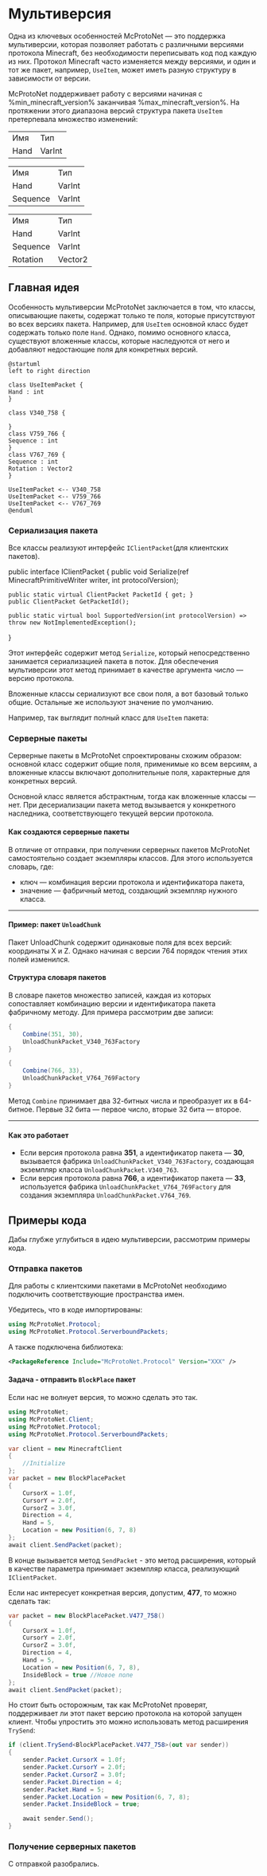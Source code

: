 # Мультиверсия

Одна из ключевых особенностей McProtoNet — это поддержка мультиверсии,
которая позволяет работать с различными версиями протокола Minecraft,
без необходимости переписывать код под каждую из них.
Протокол Minecraft часто изменяется между версиями, и один и тот же пакет,
например, `UseItem`, может иметь разную структуру в зависимости от версии.

McProtoNet поддерживает работу с версиями начиная с %min_minecraft_version% заканчивая
%max_minecraft_version%. На протяжении этого диапазона версий структура пакета `UseItem` претерпевала множество изменений:



<tabs>
<tab title="340-758">
<table>
    <tr>
        <td>Имя</td>
        <td>Тип</td>
    </tr>
    <tr>
        <td>Hand</td>
        <td>VarInt</td>
    </tr>
</table>
</tab>
<tab title="759-766">
<table>
    <tr>
        <td>Имя</td>
        <td>Тип</td>
    </tr>
    <tr>
        <td>Hand</td>
        <td>VarInt</td>
    </tr>
    <tr>
        <td>Sequence</td>
        <td>VarInt</td>
    </tr>
</table>
</tab>
<tab title="767-769">
<table>
    <tr>
        <td>Имя</td>
        <td>Тип</td>
    </tr>
    <tr>
        <td>Hand</td>
        <td>VarInt</td>
    </tr>
    <tr>
        <td>Sequence</td>
        <td>VarInt</td>
    </tr>
    <tr>
        <td>Rotation</td>
        <td>Vector2</td>
    </tr>
</table>
</tab>
</tabs>

## Главная идея

Особенность мультиверсии McProtoNet заключается в том, что классы, описывающие пакеты,
содержат только те поля, которые присутствуют во всех версиях пакета. Например, для `UseItem`
основной класс будет содержать только поле `Hand`. Однако, помимо основного класса, существуют
вложенные классы, которые наследуются от него и добавляют недостающие поля для конкретных версий.

```plantuml
@startuml
left to right direction

class UseItemPacket {
Hand : int
}

class V340_758 {

}
class V759_766 {
Sequence : int
}
class V767_769 {
Sequence : int
Rotation : Vector2
}

UseItemPacket <-- V340_758
UseItemPacket <-- V759_766
UseItemPacket <-- V767_769
@enduml
```

### Сериализация пакета

Все классы реализуют интерфейс `IClientPacket`(для клиентских пакетов). 

<code-block lang="C#" collapsed-title="IClientPacket.cs" collapsible="true">
public interface IClientPacket
{
    public void Serialize(ref MinecraftPrimitiveWriter writer, int protocolVersion);

    public static virtual ClientPacket PacketId { get; }
    public ClientPacket GetPacketId();

    public static virtual bool SupportedVersion(int protocolVersion) => throw new NotImplementedException();
}
</code-block>

Этот интерфейс содержит метод `Serialize`,
который непосредственно занимается сериализацией пакета в поток.
Для обеспечения мультиверсии этот метод принимает в качестве аргумента число &mdash; версию протокола.

Вложенные классы сериализуют все свои поля, а вот базовый только общие. Остальные же используют значение по умолчанию.

Например, так выглядит полный класс для `UseItem` пакета:

<code-block lang="C#" collapsed-title="UseItemPacket.cs" collapsible="true" src="../code-samples/UseItemPacket.cs"/>

### Серверные пакеты

Серверные пакеты в McProtoNet спроектированы схожим образом:
основной класс содержит общие поля, применимые ко всем версиям, а вложенные классы включают дополнительные поля, характерные для конкретных версий.

Основной класс является абстрактным, тогда как вложенные классы — нет. При десериализации пакета метод вызывается у конкретного наследника, соответствующего текущей версии протокола.

#### Как создаются серверные пакеты

В отличие от отправки, при получении серверных пакетов McProtoNet самостоятельно создает экземпляры классов. Для этого используется словарь, где:

- ключ — комбинация версии протокола и идентификатора пакета,
- значение — фабричный метод, создающий экземпляр нужного класса.

---

#### Пример: пакет `UnloadChunk`

Пакет UnloadChunk содержит одинаковые поля для всех версий: координаты X и Z. Однако начиная с версии 764 порядок чтения этих полей изменился.

<code-block lang="C#" collapsed-title="UnloadChunkPacket.cs" collapsible="true" src="../code-samples/UnloadChunkPacket.cs"/>


#### Структура словаря пакетов

В словаре пакетов множество записей, каждая из которых сопоставляет комбинацию версии и идентификатора пакета фабричному методу. Для примера рассмотрим две записи:

```C#
{
    Combine(351, 30),
    UnloadChunkPacket_V340_763Factory
}
```

```C#
{
    Combine(766, 33),
    UnloadChunkPacket_V764_769Factory
}
```

<note>
Метод <code>Combine</code> принимает два 32-битных числа и преобразует их в 64-битное. Первые 32 бита — первое число, вторые 32 бита — второе.
</note>

---

#### Как это работает

- Если версия протокола равна **351**, а идентификатор пакета — **30**, вызывается фабрика `UnloadChunkPacket_V340_763Factory`, создающая экземпляр класса `UnloadChunkPacket.V340_763`.
- Если версия протокола равна **766**, а идентификатор пакета — **33**, используется фабрика `UnloadChunkPacket_V764_769Factory` для создания экземпляра `UnloadChunkPacket.V764_769`.


## Примеры кода

Дабы глубже углубиться в идею мультиверсии, рассмотрим примеры кода.

### Отправка пакетов

Для работы с клиентскими пакетами в McProtoNet необходимо подключить соответствующие пространства имен. 

Убедитесь, что в коде импортированы:

```C#
using McProtoNet.Protocol;
using McProtoNet.Protocol.ServerboundPackets;
```

А также подключена библиотека:

```xml
<PackageReference Include="McProtoNet.Protocol" Version="XXX" />
```

#### Задача - отправить `BlockPlace` пакет

Если нас не волнует версия, то можно сделать это так.

```C#
using McProtoNet;
using McProtoNet.Client;
using McProtoNet.Protocol;
using McProtoNet.Protocol.ServerboundPackets;

var client = new MinecraftClient
{
    //Initialize
};
var packet = new BlockPlacePacket
{
    CursorX = 1.0f,
    CursorY = 2.0f,
    CursorZ = 3.0f,
    Direction = 4,
    Hand = 5,
    Location = new Position(6, 7, 8)
};
await client.SendPacket(packet);
```

В конце вызывается метод `SendPacket` - это метод расширения, который в 
качестве параметра принимает экземпляр класса, реализующий `IClientPacket`.

Если нас интересует конкретная версия, допустим, **477**, то можно
сделать так:

```C#
var packet = new BlockPlacePacket.V477_758()
{
    CursorX = 1.0f,
    CursorY = 2.0f,
    CursorZ = 3.0f,
    Direction = 4,
    Hand = 5,
    Location = new Position(6, 7, 8),
    InsideBlock = true //Новое поле
};
await client.SendPacket(packet);
```
Но стоит быть осторожным, так как McProtoNet проверят, поддерживает ли этот пакет
версию протокола на которой запущен клиент. Чтобы упростить это можно использовать
метод расширения `TrySend`:

```C#
if (client.TrySend<BlockPlacePacket.V477_758>(out var sender))
{
    sender.Packet.CursorX = 1.0f;
    sender.Packet.CursorY = 2.0f;
    sender.Packet.CursorZ = 3.0f;
    sender.Packet.Direction = 4;
    sender.Packet.Hand = 5;
    sender.Packet.Location = new Position(6, 7, 8);
    sender.Packet.InsideBlock = true;

    await sender.Send();
}
```

### Получение серверных пакетов

С отправкой разобрались. 